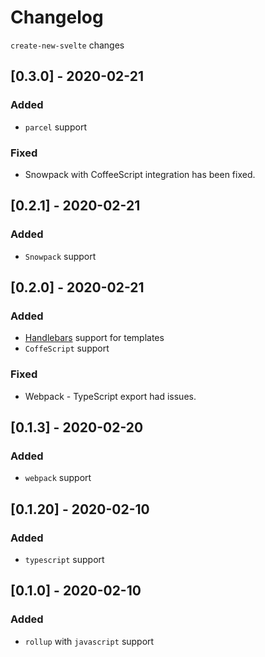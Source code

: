 # Changelog

`create-new-svelte` changes

## [0.3.0] - 2020-02-21

### Added

- `parcel` support

### Fixed

- Snowpack with CoffeeScript integration has been fixed.

## [0.2.1] - 2020-02-21

### Added

- `Snowpack` support

## [0.2.0] - 2020-02-21

### Added

- [Handlebars](https://handlebarsjs.com/) support for templates
- `CoffeScript` support

### Fixed

- Webpack - TypeScript export had issues.

## [0.1.3] - 2020-02-20

### Added

- `webpack` support

## [0.1.20] - 2020-02-10

### Added

- `typescript` support

## [0.1.0] - 2020-02-10

### Added

- `rollup` with `javascript` support